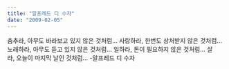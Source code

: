 ```yaml
---
title: "알프레드 디 수자"
date: "2009-02-05"
---
```


춤추라, 아무도 바라보고 있지 않은 것처럼... 사랑하라, 한번도 상처받지 않은 것처럼... 노래하라, 아무도 듣고 있지 않은 것처럼... 일하라, 돈이 필요하지 않은 것처럼... 살라, 오늘이 마지막 날인 것처럼... -알프레드 디 수자

